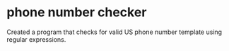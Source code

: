 # phone number checker
 Created a program that checks for valid US phone number template using regular expressions.
